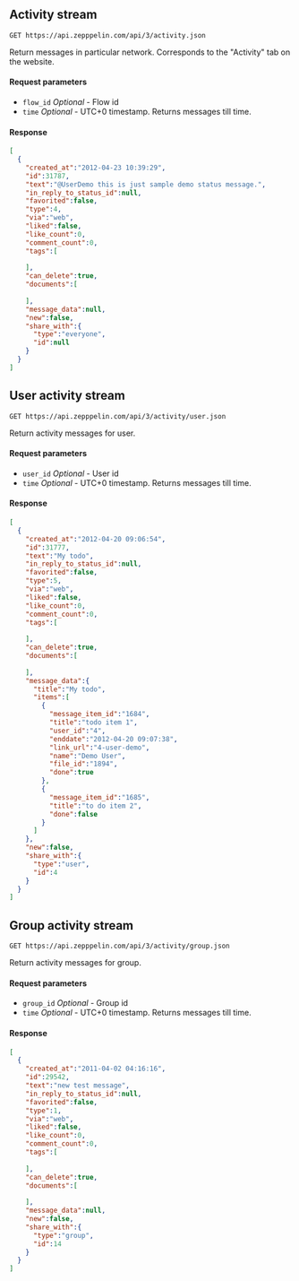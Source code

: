 ## Activity stream

```
GET https://api.zepppelin.com/api/3/activity.json
```

Return messages in particular network. Corresponds to the "Activity" tab on the website.

#### Request parameters

* `flow_id` _Optional_ - Flow id 
* `time` _Optional_ - UTC+0 timestamp. Returns messages till time.

#### Response

``` json
[
  {
    "created_at":"2012-04-23 10:39:29",
    "id":31787,
    "text":"@UserDemo this is just sample demo status message.",
    "in_reply_to_status_id":null,
    "favorited":false,
    "type":4,
    "via":"web",
    "liked":false,
    "like_count":0,
    "comment_count":0,
    "tags":[
      
    ],
    "can_delete":true,
    "documents":[
      
    ],
    "message_data":null,
    "new":false,
    "share_with":{
      "type":"everyone",
      "id":null
    }
  }
]
```

## User activity stream

```
GET https://api.zepppelin.com/api/3/activity/user.json
```

Return activity messages for user.

#### Request parameters

* `user_id` _Optional_ - User id
* `time` _Optional_ - UTC+0 timestamp. Returns messages till time.

#### Response

``` json
[
  {
    "created_at":"2012-04-20 09:06:54",
    "id":31777,
    "text":"My todo",
    "in_reply_to_status_id":null,
    "favorited":false,
    "type":5,
    "via":"web",
    "liked":false,
    "like_count":0,
    "comment_count":0,
    "tags":[
      
    ],
    "can_delete":true,
    "documents":[
      
    ],
    "message_data":{
      "title":"My todo",
      "items":[
        {
          "message_item_id":"1684",
          "title":"todo item 1",
          "user_id":"4",
          "enddate":"2012-04-20 09:07:38",
          "link_url":"4-user-demo",
          "name":"Demo User",
          "file_id":"1894",
          "done":true
        },
        {
          "message_item_id":"1685",
          "title":"to do item 2",
          "done":false
        }
      ]
    },
    "new":false,
    "share_with":{
      "type":"user",
      "id":4
    }
  }
]
```

## Group activity stream

```
GET https://api.zepppelin.com/api/3/activity/group.json
```

Return activity messages for group.

#### Request parameters

* `group_id` _Optional_ - Group id
* `time` _Optional_ - UTC+0 timestamp. Returns messages till time.

#### Response

``` json
[
  {
    "created_at":"2011-04-02 04:16:16",
    "id":29542,
    "text":"new test message",
    "in_reply_to_status_id":null,
    "favorited":false,
    "type":1,
    "via":"web",
    "liked":false,
    "like_count":0,
    "comment_count":0,
    "tags":[
      
    ],
    "can_delete":true,
    "documents":[
      
    ],
    "message_data":null,
    "new":false,
    "share_with":{
      "type":"group",
      "id":14
    }
  }
]
```
